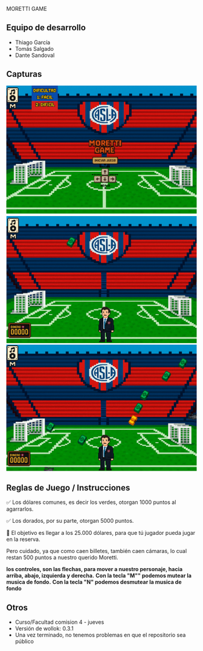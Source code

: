 MORETTI GAME 

## Equipo de desarrollo

* Thiago García 
* Tomás Salgado 
* Dante Sandoval 

## Capturas

![capturas](assets/capDelInicio.PNG)
![capturas](assets/capInGame.PNG)
![capturas](assets/capInGame2.PNG)





## Reglas de Juego / Instrucciones

✅ Los dólares comunes, es decir los verdes, otorgan 1000 puntos   al agarrarlos.

✅ Los dorados, por su parte, otorgan 5000 puntos.

🎯 El objetivo es llegar a los 25.000 dólares, para que tú jugador pueda jugar en la reserva. 

Pero cuidado, ya que como caen billetes, también caen cámaras, lo cual restan 500 puntos a nuestro querido Moretti.

**los controles, son las flechas, para mover a nuestro personaje, hacia arriba, abajo, izquierda y derecha.**
**Con la tecla "M"" podemos mutear la musica de fondo.**
**Con la tecla "N" podemos desmutear la musica de fondo**



## Otros

- Curso/Facultad comision 4 - jueves 
- Versión de wollok: 0.3.1
- Una vez terminado, no tenemos problemas en que el repositorio sea público 

